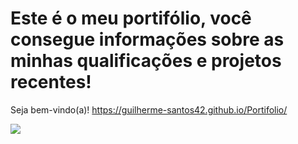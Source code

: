 # Este é o meu portifólio, você consegue informações sobre as minhas qualificações e projetos recentes!
Seja bem-vindo(a)!
https://guilherme-santos42.github.io/Portifolio/

<img src="https://github.com/user-attachments/assets/b4c1fb60-52e0-4f60-8a26-fb7c2721f023">
